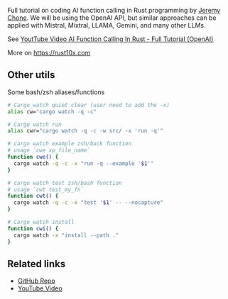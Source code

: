 Full tutorial on coding AI function calling in Rust programming by [Jeremy Chone](https://youtube.com/jeremychone). We will be using the OpenAI API, but similar approaches can be applied with Mistral, Mixtral, LLAMA, Gemini, and many other LLMs.

See [YoutTube Video AI Function Calling In Rust - Full Tutorial (OpenAI)](https://www.youtube.com/watch?v=2M0PSijLnis&list=PL7r-PXl6ZPcCIOFaL7nVHXZvBmHNhrh_Q)

More on https://rust10x.com

## Other utils

Some bash/zsh aliases/functions

```sh
# Cargo watch quiet clear (user need to add the -x)
alias cw="cargo watch -q -c"

# Cargo watch run
alias cwr="cargo watch -q -c -w src/ -x 'run -q'"

# cargo watch example zsh/back function
# usage `cwe xp_file_name`
function cwe() {
  cargo watch -q -c -x "run -q --example '$1'"
}

# cargo watch test zsh/bash function
# usage `cwt test_my_fn`
function cwt() {
  cargo watch -q -c -x "test '$1' -- --nocapture"
}

# Cargo watch install
function cwi() {
  cargo watch -x "install --path ."
}
```

## Related links

- [GitHub Repo](https://github.com/jeremychone-channel/rust-xp-ai-function)
- [YouTube Video](https://www.youtube.com/watch?v=2M0PSijLnis&list=PL7r-PXl6ZPcCIOFaL7nVHXZvBmHNhrh_Q)